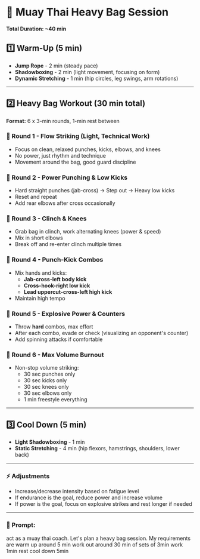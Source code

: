 # 🥊 Muay Thai Heavy Bag Session

**Total Duration: ~40 min**  

## 1️⃣ Warm-Up (5 min)
- **Jump Rope** - 2 min (steady pace)  
- **Shadowboxing** - 2 min (light movement, focusing on form)  
- **Dynamic Stretching** - 1 min (hip circles, leg swings, arm rotations)  

---

## 2️⃣ Heavy Bag Workout (30 min total)
**Format:** 6 x 3-min rounds, 1-min rest between  

### 🔹 Round 1 - Flow Striking (Light, Technical Work)
- Focus on clean, relaxed punches, kicks, elbows, and knees  
- No power, just rhythm and technique  
- Movement around the bag, good guard discipline  

### 🔹 Round 2 - Power Punching & Low Kicks
- Hard straight punches (jab-cross) → Step out → Heavy low kicks  
- Reset and repeat  
- Add rear elbows after cross occasionally  

### 🔹 Round 3 - Clinch & Knees
- Grab bag in clinch, work alternating knees (power & speed)  
- Mix in short elbows  
- Break off and re-enter clinch multiple times  

### 🔹 Round 4 - Punch-Kick Combos
- Mix hands and kicks:  
  - **Jab-cross-left body kick**  
  - **Cross-hook-right low kick**  
  - **Lead uppercut-cross-left high kick**  
- Maintain high tempo  

### 🔹 Round 5 - Explosive Power & Counters
- Throw **hard** combos, max effort  
- After each combo, evade or check (visualizing an opponent's counter)  
- Add spinning attacks if comfortable  

### 🔹 Round 6 - Max Volume Burnout
- Non-stop volume striking:  
  - 30 sec punches only  
  - 30 sec kicks only  
  - 30 sec knees only  
  - 30 sec elbows only  
  - 1 min freestyle everything  

---

## 3️⃣ Cool Down (5 min)
- **Light Shadowboxing** - 1 min  
- **Static Stretching** - 4 min (hip flexors, hamstrings, shoulders, lower back)  

---

### ⚡ Adjustments
- Increase/decrease intensity based on fatigue level  
- If endurance is the goal, reduce power and increase volume  
- If power is the goal, focus on explosive strikes and rest longer if needed  

---

### 🤖 Prompt:
act as a muay thai coach. Let's plan a heavy bag session. My requirements are
warm up around 5 min
work out around 30 min of sets of 3min work 1min rest
cool down 5min
